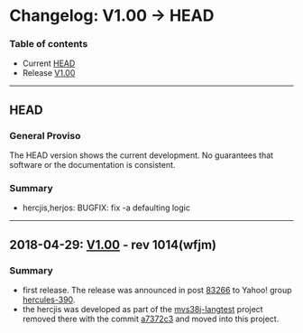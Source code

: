 # Changelog: V1.00 -> HEAD

### Table of contents
- Current [HEAD](#user-content-head)
- Release [V1.00](#user-content-V1.00)

<!-- --------------------------------------------------------------------- -->
---
## <a id="head">HEAD</a>
### General Proviso
The HEAD version shows the current development. No guarantees that software or
the documentation is consistent.

### Summary
- hercjis,herjos: BUGFIX: fix -a defaulting logic

<!-- --------------------------------------------------------------------- -->
---
## <a id="V1.00">2018-04-29: [V1.00](https://github.com/wfjm/herc-tools/releases/tag/V1.00) - rev 1014(wfjm)</a>

### Summary
- first release. The release was announced in post [83266](https://groups.yahoo.com/neo/groups/hercules-390/conversations/messages/83266) to Yahoo! group [hercules-390](https://groups.yahoo.com/neo/groups/hercules-390/info).
- the hercjis was developed as part of the [mvs38j-langtest](https://github.com/wfjm/mvs38j-langtest) project removed there with the commit [a7372c3](https://github.com/wfjm/mvs38j-langtest/commit/a7372c30823da3fce2c2066d4f2979a6c80f0af8) and moved into this project.
